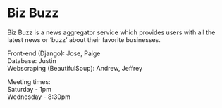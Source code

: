 # Biz Buzz
Biz Buzz is a news aggregator service which provides users with all the latest news or ‘buzz’ about their favorite businesses.

Front-end (Django): Jose, Paige\
Database: Justin\
Webscraping (BeautifulSoup): Andrew, Jeffrey

Meeting times:\
Saturday - 1pm\
Wednesday - 8:30pm

